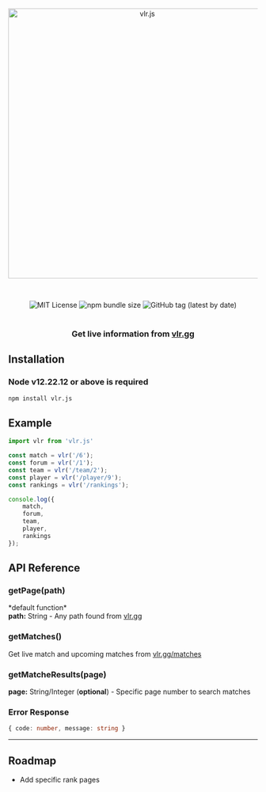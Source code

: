 <div align="center">
  <br />
  <p>
    <a href="https://vlr.js.org"><img src="https://i.ibb.co/bsDwFD4/vlrjs-banner.png" width="546" alt="vlr.js" /></a>
  </p>
  <br />
  <p>
     <img src="https://img.shields.io/badge/License-MIT-green.svg?style=flat-square" alt="MIT License" />
     <img alt="npm bundle size" src="https://img.shields.io/bundlephobia/min/vlr.js?style=flat-square" alt="Bundle Size">
     <img alt="GitHub tag (latest by date)" src="https://img.shields.io/github/v/tag/vlrjs/vlr.js?style=flat-square" alt="Latest Version">
     <br />
      <br />
     <h3>Get live information from <a href="https://www.vlr.gg/">vlr.gg</a>
  </p>
</div>


## Installation

### **Node v12.22.12 or above is required**
```bash
npm install vlr.js
```

## Example

```typescript
import vlr from 'vlr.js'

const match = vlr('/6');
const forum = vlr('/1');
const team = vlr('/team/2');
const player = vlr('/player/9');
const rankings = vlr('/rankings');

console.log({
    match,
    forum,
    team,
    player,
    rankings
});
```

## API Reference

### getPage(path)

\*default function\*<br />
__path:__ String - Any path found from [vlr.gg](https://www.vlr.gg/)

### getMatches()

Get live match and upcoming matches from [vlr.gg/matches](https://www.vlr.gg/matches)

### getMatcheResults(page)

__page:__ String/Integer (**optional**) - Specific page number to search matches

### Error Response

```ts
{ code: number, message: string }
```

---

## Roadmap

- Add specific rank pages
